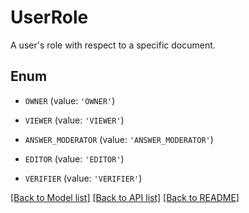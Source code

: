 # UserRole

A user's role with respect to a specific document.

## Enum

* `OWNER` (value: `'OWNER'`)

* `VIEWER` (value: `'VIEWER'`)

* `ANSWER_MODERATOR` (value: `'ANSWER_MODERATOR'`)

* `EDITOR` (value: `'EDITOR'`)

* `VERIFIER` (value: `'VERIFIER'`)

[[Back to Model list]](../README.md#documentation-for-models) [[Back to API list]](../README.md#documentation-for-api-endpoints) [[Back to README]](../README.md)


